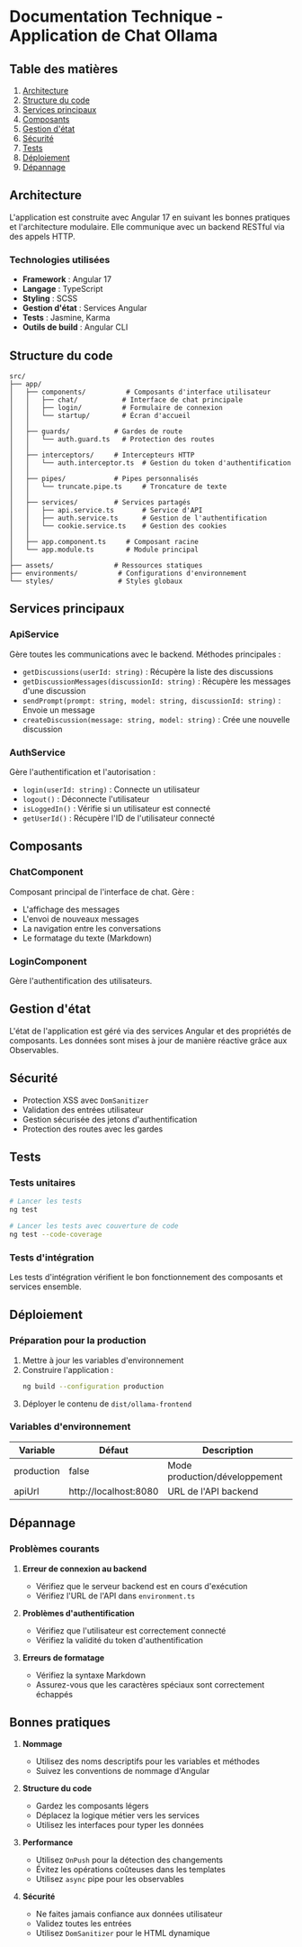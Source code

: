 # Documentation Technique - Application de Chat Ollama

## Table des matières
1. [Architecture](#architecture)
2. [Structure du code](#structure-du-code)
3. [Services principaux](#services-principaux)
4. [Composants](#composants)
5. [Gestion d'état](#gestion-détat)
6. [Sécurité](#sécurité)
7. [Tests](#tests)
8. [Déploiement](#déploiement)
9. [Dépannage](#dépannage)

## Architecture

L'application est construite avec Angular 17 en suivant les bonnes pratiques et l'architecture modulaire. Elle communique avec un backend RESTful via des appels HTTP.

### Technologies utilisées

- **Framework** : Angular 17
- **Langage** : TypeScript
- **Styling** : SCSS
- **Gestion d'état** : Services Angular
- **Tests** : Jasmine, Karma
- **Outils de build** : Angular CLI

## Structure du code

```
src/
├── app/
│   ├── components/          # Composants d'interface utilisateur
│   │   ├── chat/           # Interface de chat principale
│   │   ├── login/          # Formulaire de connexion
│   │   └── startup/        # Écran d'accueil
│   │
│   ├── guards/           # Gardes de route
│   │   └── auth.guard.ts   # Protection des routes
│   │
│   ├── interceptors/     # Intercepteurs HTTP
│   │   └── auth.interceptor.ts  # Gestion du token d'authentification
│   │
│   ├── pipes/            # Pipes personnalisés
│   │   └── truncate.pipe.ts     # Troncature de texte
│   │
│   ├── services/         # Services partagés
│   │   ├── api.service.ts       # Service d'API
│   │   ├── auth.service.ts      # Gestion de l'authentification
│   │   └── cookie.service.ts    # Gestion des cookies
│   │
│   ├── app.component.ts     # Composant racine
│   └── app.module.ts        # Module principal
│
├── assets/               # Ressources statiques
├── environments/          # Configurations d'environnement
└── styles/                # Styles globaux
```

## Services principaux

### ApiService

Gère toutes les communications avec le backend. Méthodes principales :

- `getDiscussions(userId: string)` : Récupère la liste des discussions
- `getDiscussionMessages(discussionId: string)` : Récupère les messages d'une discussion
- `sendPrompt(prompt: string, model: string, discussionId: string)` : Envoie un message
- `createDiscussion(message: string, model: string)` : Crée une nouvelle discussion

### AuthService

Gère l'authentification et l'autorisation :

- `login(userId: string)` : Connecte un utilisateur
- `logout()` : Déconnecte l'utilisateur
- `isLoggedIn()` : Vérifie si un utilisateur est connecté
- `getUserId()` : Récupère l'ID de l'utilisateur connecté

## Composants

### ChatComponent

Composant principal de l'interface de chat. Gère :
- L'affichage des messages
- L'envoi de nouveaux messages
- La navigation entre les conversations
- Le formatage du texte (Markdown)

### LoginComponent

Gère l'authentification des utilisateurs.

## Gestion d'état

L'état de l'application est géré via des services Angular et des propriétés de composants. Les données sont mises à jour de manière réactive grâce aux Observables.

## Sécurité

- Protection XSS avec `DomSanitizer`
- Validation des entrées utilisateur
- Gestion sécurisée des jetons d'authentification
- Protection des routes avec les gardes

## Tests

### Tests unitaires

```bash
# Lancer les tests
ng test

# Lancer les tests avec couverture de code
ng test --code-coverage
```

### Tests d'intégration

Les tests d'intégration vérifient le bon fonctionnement des composants et services ensemble.

## Déploiement

### Préparation pour la production

1. Mettre à jour les variables d'environnement
2. Construire l'application :
   ```bash
   ng build --configuration production
   ```
3. Déployer le contenu de `dist/ollama-frontend`

### Variables d'environnement

| Variable       | Défaut                  | Description                     |
|----------------|-------------------------|---------------------------------|
| production    | false                  | Mode production/développement   |
| apiUrl        | http://localhost:8080  | URL de l'API backend           |

## Dépannage

### Problèmes courants

1. **Erreur de connexion au backend**
   - Vérifiez que le serveur backend est en cours d'exécution
   - Vérifiez l'URL de l'API dans `environment.ts`

2. **Problèmes d'authentification**
   - Vérifiez que l'utilisateur est correctement connecté
   - Vérifiez la validité du token d'authentification

3. **Erreurs de formatage**
   - Vérifiez la syntaxe Markdown
   - Assurez-vous que les caractères spéciaux sont correctement échappés

## Bonnes pratiques

1. **Nommage**
   - Utilisez des noms descriptifs pour les variables et méthodes
   - Suivez les conventions de nommage d'Angular

2. **Structure du code**
   - Gardez les composants légers
   - Déplacez la logique métier vers les services
   - Utilisez les interfaces pour typer les données

3. **Performance**
   - Utilisez `OnPush` pour la détection des changements
   - Évitez les opérations coûteuses dans les templates
   - Utilisez `async` pipe pour les observables

4. **Sécurité**
   - Ne faites jamais confiance aux données utilisateur
   - Validez toutes les entrées
   - Utilisez `DomSanitizer` pour le HTML dynamique
